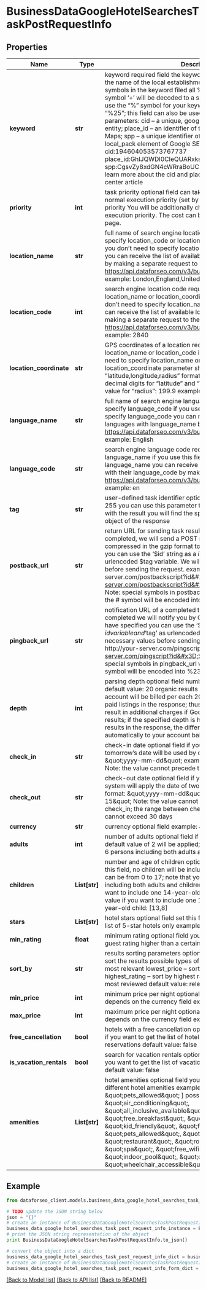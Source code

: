 # BusinessDataGoogleHotelSearchesTaskPostRequestInfo


## Properties

Name | Type | Description | Notes
------------ | ------------- | ------------- | -------------
**keyword** | **str** | keyword required field the keyword you specify should indicate the name of the local establishment you can specify up to 700 symbols in the keyword filed all %## will be decoded (plus symbol ‘+’ will be decoded to a space character) if you need to use the “%” symbol for your keyword, please specify it as “%25”;  this field can also be used to pass the following parameters: cid – a unique, google-defined id of the business entity; place_id – an identifier of the business entity in Google Maps; spp – a unique identifier of local services featured in the local_pack element of Google SERP example: cid:194604053573767737 place_id:GhIJQWDl0CIeQUARxks3icF8U8A spp:CgsvZy8xdGN4cWRraBoUChIJPZDrEzLsZIgRoNrpodC5P30 learn more about the cid and place_id identifiers in this help center article | [optional] 
**priority** | **int** | task priority optional field can take the following values: 1 – normal execution priority (set by default) 2 – high execution priority You will be additionally charged for the tasks with high execution priority. The cost can be calculated on the Pricing page. | [optional] 
**location_name** | **str** | full name of search engine location required field if you don’t specify location_code or location_coordinate if you use this field, you don’t need to specify location_code or location_coordinate you can receive the list of available locations with location_name by making a separate request to https://api.dataforseo.com/v3/business_data/google/locations example: London,England,United Kingdom | [optional] 
**location_code** | **int** | search engine location code required field if you don’t specify location_name or location_coordinate if you use this field, you don’t need to specify location_name or location_coordinate you can receive the list of available locations with location_code by making a separate request to the https://api.dataforseo.com/v3/business_data/google/locations example: 2840 | [optional] 
**location_coordinate** | **str** | GPS coordinates of a location required field if you don’t specify location_name or location_code if you use this field, you don’t need to specify location_name or location_code location_coordinate parameter should be specified in the “latitude,longitude,radius” format the maximum number of decimal digits for “latitude” and “longitude”: 7 the minimum value for “radius”: 199.9 example: 53.476225,-2.243572,200 | [optional] 
**language_name** | **str** | full name of search engine language required field if you don’t specify language_code if you use this field, you don’t need to specify language_code you can receive the list of available languages with language_name by making a separate request to https://api.dataforseo.com/v3/business_data/google/languages example: English | [optional] 
**language_code** | **str** | search engine language code required field if you don’t specify language_name if you use this field, you don’t need to specify language_name you can receive the list of available languages with their language_code by making a separate request to https://api.dataforseo.com/v3/business_data/google/languages example: en | [optional] 
**tag** | **str** | user-defined task identifier optional field the character limit is 255 you can use this parameter to identify the task and match it with the result you will find the specified tag value in the data object of the response | [optional] 
**postback_url** | **str** | return URL for sending task results optional field once the task is completed, we will send a POST request with its results compressed in the gzip format to the postback_url you specified you can use the ‘$id’ string as a $id variable and ‘$tag’ as urlencoded $tag variable. We will set the necessary values before sending the request. example: http://your-server.com/postbackscript?id&#x3D;$id http://your-server.com/postbackscript?id&#x3D;$id&amp;tag&#x3D;$tag Note: special symbols in postback_url will be urlencoded; i.a., the # symbol will be encoded into %23 | [optional] 
**pingback_url** | **str** | notification URL of a completed task optional field when a task is completed we will notify you by GET request sent to the URL you have specified you can use the ‘$id’ string as a $id variable and ‘$tag’ as urlencoded $tag variable. We will set the necessary values before sending the request. example: http://your-server.com/pingscript?id&#x3D;$id http://your-server.com/pingscript?id&#x3D;$id&amp;tag&#x3D;$tag Note: special symbols in pingback_url will be urlencoded; i.a., the # symbol will be encoded into %23 | [optional] 
**depth** | **int** | parsing depth optional field number of results in Google Hotels default value: 20 organic results max value: 140 Note: your account will be billed per each 20 organic results regardless of paid listings in the response; thus, setting a depth above 20 may result in additional charges if Google Hotels return more than 20 results; if the specified depth is higher than the number of results in the response, the difference will be refunded automatically to your account balance | [optional] 
**check_in** | **str** | check-in date optional field if you don’t specify this field, tomorrow’s date will be used by default; date format: \&quot;yyyy-mm-dd\&quot; example: \&quot;2019-01-15\&quot; Note: the value cannot precede the today’s date | [optional] 
**check_out** | **str** | check-out date optional field if you don’t specify this field, our system will apply the date of two days from now by default; date format: \&quot;yyyy-mm-dd\&quot; example: \&quot;2019-01-15\&quot; Note: the value cannot be less than or equal to check_in; the range between check_in and check_out values cannot exceed 30 days | [optional] 
**currency** | **str** | currency optional field example: \&quot;USD\&quot; | [optional] 
**adults** | **int** | number of adults optional field if you don’t specify this field, the default value of 2 will be applied; note that you can specify up to 6 persons including both adults and children example: 1 | [optional] 
**children** | **List[str]** | number and age of children optional field if you don’t specify this field, no children will be included in the search; age of child can be from 0 to 17; note that you can specify up to 6 persons including both adults and children set the following value if you want to include one 14-year-old child: [14] set the following value if you want to include one 13-year-old child and one 8-year-old child: [13,8] | [optional] 
**stars** | **List[str]** | hotel stars optional field set this field to [5] if you want to get the list of 5-star hotels only example: [3,4,5] | [optional] 
**min_rating** | **float** | minimum rating optional field you can use this field to specify guest rating higher than a certain value example: 2.5 | [optional] 
**sort_by** | **str** | results sorting parameters optional field you can use this field to sort the results possible types of sorting: relevance – sort by most relevant lowest_price – sort by the lowest price highest_rating – sort by highest rating most_reviewed – sort by most reviewed default value: relevance | [optional] 
**min_price** | **int** | minimum price per night optional field the currency of this value depends on the currency field example: 100 | [optional] 
**max_price** | **int** | maximum price per night optional field the currency of this value depends on the currency field example: 600 | [optional] 
**free_cancellation** | **bool** | hotels with a free cancellation optional field set this field to true if you want to get the list of hotels with free cancellation of reservations default value: false | [optional] 
**is_vacation_rentals** | **bool** | search for vacation rentals optional field set this field to true if you want to get the list of vacation rentals instead of hotels default value: false | [optional] 
**amenities** | **List[str]** | hotel amenities optional field you can use this field to specify different hotel amenities example:   [             \&quot;free_parking\&quot;,             \&quot;pets_allowed\&quot;         ]  possible values: \&quot;air_conditioning\&quot;, \&quot;all_inclusive_available\&quot;, \&quot;bar\&quot;, \&quot;free_breakfast\&quot;, \&quot;fitness_center\&quot;, \&quot;kid_friendly\&quot;, \&quot;free_parking\&quot;, \&quot;pets_allowed\&quot;, \&quot;pool\&quot;, \&quot;restaurant\&quot;, \&quot;room_service\&quot;, \&quot;spa\&quot;, \&quot;free_wifi\&quot;, \&quot;parking\&quot;, \&quot;indoor_pool\&quot;, \&quot;outdoor_pool\&quot;, \&quot;wheelchair_accessible\&quot;, \&quot;beach_access\&quot; | [optional] 

## Example

```python
from dataforseo_client.models.business_data_google_hotel_searches_task_post_request_info import BusinessDataGoogleHotelSearchesTaskPostRequestInfo

# TODO update the JSON string below
json = "{}"
# create an instance of BusinessDataGoogleHotelSearchesTaskPostRequestInfo from a JSON string
business_data_google_hotel_searches_task_post_request_info_instance = BusinessDataGoogleHotelSearchesTaskPostRequestInfo.from_json(json)
# print the JSON string representation of the object
print BusinessDataGoogleHotelSearchesTaskPostRequestInfo.to_json()

# convert the object into a dict
business_data_google_hotel_searches_task_post_request_info_dict = business_data_google_hotel_searches_task_post_request_info_instance.to_dict()
# create an instance of BusinessDataGoogleHotelSearchesTaskPostRequestInfo from a dict
business_data_google_hotel_searches_task_post_request_info_form_dict = business_data_google_hotel_searches_task_post_request_info.from_dict(business_data_google_hotel_searches_task_post_request_info_dict)
```
[[Back to Model list]](../README.md#documentation-for-models) [[Back to API list]](../README.md#documentation-for-api-endpoints) [[Back to README]](../README.md)


